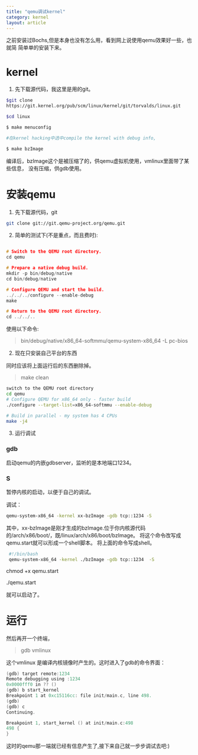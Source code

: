 ```yaml
---
title: "qemu调试kernel"
category: kernel
layout: article
---
```


之前安装过Bochs,但是本身也没有怎么用，看到网上说使用qemu效果好一些，也就简
简单单的安装下来。

# kernel

1. 先下载源代码，我这里是用的git。

```bash
$git clone
https://git.kernel.org/pub/scm/linux/kernel/git/torvalds/linux.git

$cd linux

$ make menuconfig

#在kernel hacking中选中compile the kernel with debug info,

$ make bzImage

```

编译后，bzImage这个是被压缩了的，供qemu虚拟机使用，vmlinux里面带了某些信息，
没有压缩，供gdb使用。

# 安装qemu

1. 先下载源代码，git

```bash
git clone git://git.qemu-project.org/qemu.git

```

2. 简单的测试下(不是重点，而且费时):

```c

# Switch to the QEMU root directory.
cd qemu

# Prepare a native debug build.
mkdir -p bin/debug/native
cd bin/debug/native

# Configure QEMU and start the build.
../../../configure --enable-debug
make

# Return to the QEMU root directory.
cd ../../..

```
使用以下命令:

>bin/debug/native/x86_64-softmmu/qemu-system-x86_64 -L pc-bios

2. 现在只安装自己平台的东西

同时应该将上面运行后的东西删除掉。

>make clean


```bash
switch to the QEMU root directory
cd qemu
# Configure QEMU for x86_64 only - faster build
./configure --target-list=x86_64-softmmu --enable-debug

# Build in parallel - my system has 4 CPUs
make -j4
```

3. 运行调试



### gdb
启动qemu的内嵌gdbserver，监听的是本地端口1234。

### S
暂停内核的启动，以便于自己的调试。

调试：

```bash
qemu-system-x86_64 -kernel xx-bzImage -gdb tcp::1234 -S
```
其中，xx-bzImage是刚才生成的bzImage.位于你内核源代码的/arch/x86/boot/，既/linux/arch/x86/boot/bzImage。
将这个命令改写成qemu.start就可以形成一个shell脚本。
将上面的命令写成shell。

```bash
 #!/bin/bash
 qemu-system-x86_64 -kernel ./bzImage -gdb tcp::1234  -S
```

chmod +x qemu.start


./qemu.start

就可以启动了。

# 运行
然后再开一个终端，

> gdb vmlinux

这个vmlinux 是编译内核镜像时产生的。这时进入了gdb的命令界面：

```c
(gdb) target remote:1234
Remote debugging using :1234
0x0000fff0 in ?? ()
(gdb) b start_kernel
Breakpoint 1 at 0xc15116cc: file init/main.c, line 498.
(gdb)
(gdb) c
Continuing.

Breakpoint 1, start_kernel () at init/main.c:498
498	{
}
```
这时的qemu那一端就已经有信息产生了,接下来自己就一步步调试去吧:)
